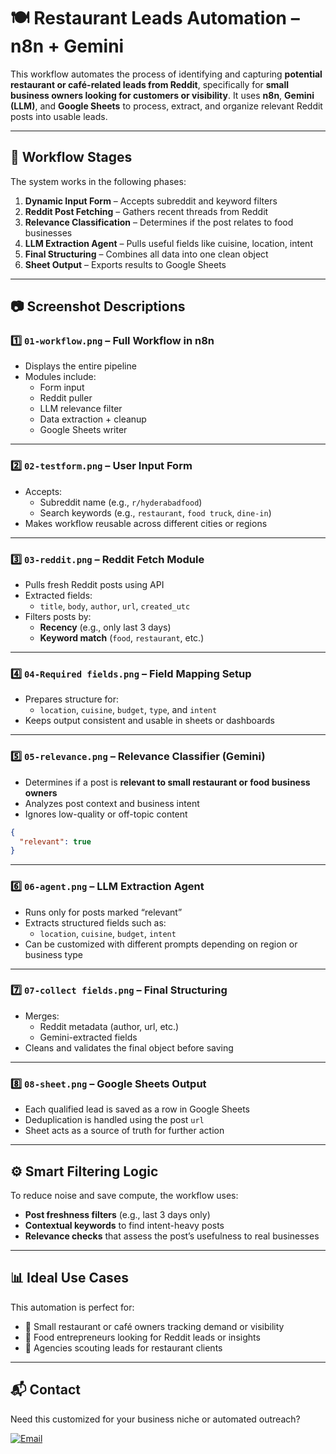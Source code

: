# 🍽️ Restaurant Leads Automation – n8n + Gemini

This workflow automates the process of identifying and capturing **potential restaurant or café-related leads from Reddit**, specifically for **small business owners looking for customers or visibility**. It uses **n8n**, **Gemini (LLM)**, and **Google Sheets** to process, extract, and organize relevant Reddit posts into usable leads.

---

## 🧩 Workflow Stages

The system works in the following phases:

1. **Dynamic Input Form** – Accepts subreddit and keyword filters
2. **Reddit Post Fetching** – Gathers recent threads from Reddit
3. **Relevance Classification** – Determines if the post relates to food businesses
4. **LLM Extraction Agent** – Pulls useful fields like cuisine, location, intent
5. **Final Structuring** – Combines all data into one clean object
6. **Sheet Output** – Exports results to Google Sheets

---

## 📷 Screenshot Descriptions

### 1️⃣ `01-workflow.png` – Full Workflow in n8n

- Displays the entire pipeline
- Modules include:
  - Form input  
  - Reddit puller  
  - LLM relevance filter  
  - Data extraction + cleanup  
  - Google Sheets writer

---

### 2️⃣ `02-testform.png` – User Input Form

- Accepts:
  - Subreddit name (e.g., `r/hyderabadfood`)  
  - Search keywords (e.g., `restaurant`, `food truck`, `dine-in`)  
- Makes workflow reusable across different cities or regions

---

### 3️⃣ `03-reddit.png` – Reddit Fetch Module

- Pulls fresh Reddit posts using API  
- Extracted fields:
  - `title`, `body`, `author`, `url`, `created_utc`  
- Filters posts by:
  - **Recency** (e.g., only last 3 days)
  - **Keyword match** (`food`, `restaurant`, etc.)

---

### 4️⃣ `04-Required fields.png` – Field Mapping Setup

- Prepares structure for:
  - `location`, `cuisine`, `budget`, `type`, and `intent`  
- Keeps output consistent and usable in sheets or dashboards

---

### 5️⃣ `05-relevance.png` – Relevance Classifier (Gemini)

- Determines if a post is **relevant to small restaurant or food business owners**  
- Analyzes post context and business intent  
- Ignores low-quality or off-topic content

```json
{
  "relevant": true
}
```

---

### 6️⃣ `06-agent.png` – LLM Extraction Agent

- Runs only for posts marked “relevant”  
- Extracts structured fields such as:
  - `location`, `cuisine`, `budget`, `intent`  
- Can be customized with different prompts depending on region or business type

---

### 7️⃣ `07-collect fields.png` – Final Structuring

- Merges:
  - Reddit metadata (author, url, etc.)  
  - Gemini-extracted fields  
- Cleans and validates the final object before saving

---

### 8️⃣ `08-sheet.png` – Google Sheets Output

- Each qualified lead is saved as a row in Google Sheets  
- Deduplication is handled using the post `url`  
- Sheet acts as a source of truth for further action

---

## ⚙️ Smart Filtering Logic

To reduce noise and save compute, the workflow uses:

- **Post freshness filters** (e.g., last 3 days only)
- **Contextual keywords** to find intent-heavy posts
- **Relevance checks** that assess the post’s usefulness to real businesses

---

## 📊 Ideal Use Cases

This automation is perfect for:

- 🧁 Small restaurant or café owners tracking demand or visibility  
- 🧠 Food entrepreneurs looking for Reddit leads or insights  
- 📢 Agencies scouting leads for restaurant clients

---

## 📬 Contact

Need this customized for your business niche or automated outreach?

[![Email](https://img.shields.io/badge/Email-Contact_Me-red?style=for-the-badge&logo=gmail&logoColor=white)](mailto:purnikparisha@gmail.com)
